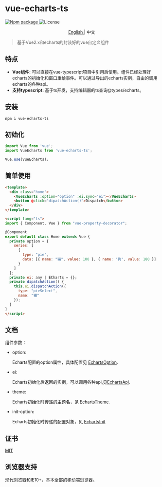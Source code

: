 # vue-echarts-ts


<p>
  <a href="https://www.npmjs.org/package/vue-echarts-ts">
    <img src="https://img.shields.io/npm/v/vue-echarts-ts.svg" alt="Npm package">
  </a>
  <a>
    <img src="https://img.shields.io/badge/license-MIT-000000.svg" alt="License">
  </a>
</p>

<p align="center">
  <a  href="./README.md">
    English
  </a>
  <span> | </span>
  <a>
    中文
  </a>
</p>

> 基于Vue2.x和echarts的封装好的vue自定义组件

## 特点
- **Vue组件:** 可以直接在vue-typescript项目中引用后使用。组件已经处理好echarts的初始化和窗口重绘事件。可以通过导出的echarts实例，自由的调用echarts的各种api。
- **支持typescript:** 基于ts开发，支持编辑器的ts查询@types/echarts。

## 安装

```
npm i vue-echarts-ts
```

## 初始化

```typescript
import Vue from 'vue';
import VueEcharts from 'vue-echarts-ts';

Vue.use(VueEcharts);
```

## 简单使用

```html
<template>
  <div class="home">
    <VueEcharts :option="option" :ei.sync="ei"></VueEcharts>
    <button @click="dipatchAction()">Dispatch</button>
  </div>
</template>

<script lang="ts">
import { Component, Vue } from "vue-property-decorator";

@Component
export default class Home extends Vue {
  private option = {
    series: [
      {
        type: "pie",
        data: [{ name: "猫", value: 100 }, { name: "狗", value: 180 }]
      }
    ]
  };
  private ei: any | ECharts = {};
  private dipatchAction() {
    this.ei.dispatchAction({
      type: "pieSelect",
      name: "猫"
    });
  }
}
</script>

```

## 文档

组件参数：

- option:

    Echarts配置的option属性，具体配置见 [EchartsOption](https://echarts.baidu.com/option.html#title).

- ei:

   Echarts初始化后返回的实例，可以调用各种api,见[EchartsApi](https://echarts.baidu.com/api.html#echarts).

- theme:

    Echarts初始化时传递的主题名，见 [EchartsTheme](https://echarts.baidu.com/download-theme.html).

- init-option:

    Echarts初始化时传递的配置对象，见 [EchartsInit](https://echarts.baidu.com/api.html#echarts.init)

## 证书

[MIT](http://opensource.org/licenses/MIT)

## 浏览器支持

现代浏览器和IE10+，基本全部的移动端浏览器。
